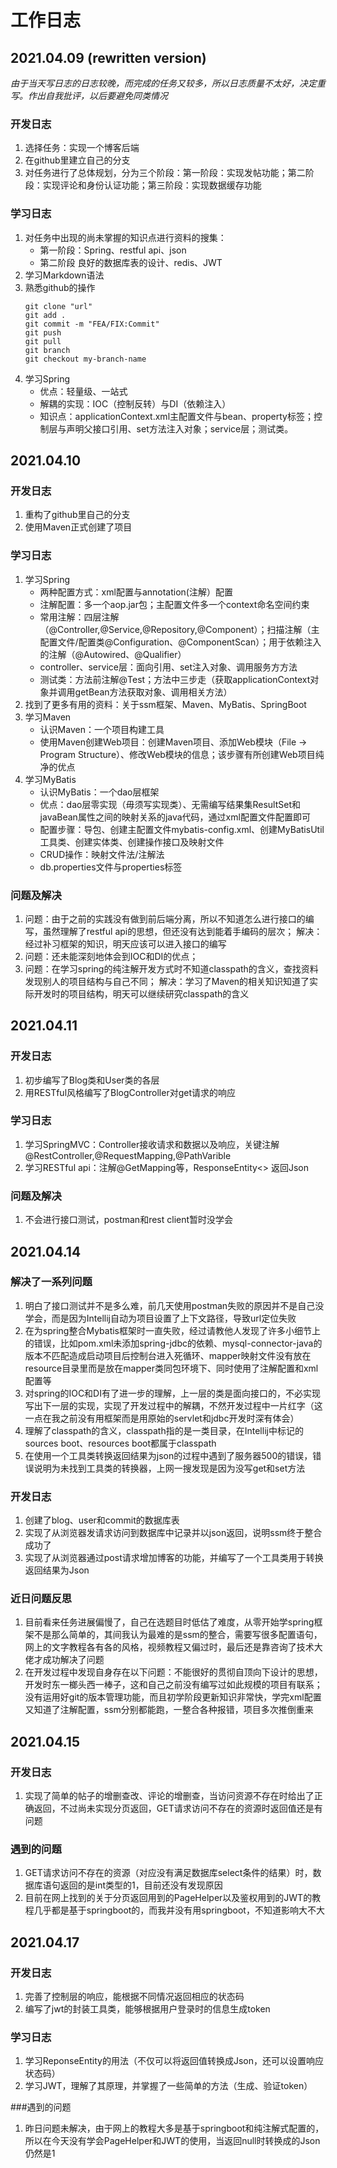 # 工作日志

<!-- 
## 2021.04.09

### Developing Log
1. 选择任务：实现一个博客后端
2. 建立一些文件夹

### Studying Log
1. Markdown的学习
2. Github的熟悉
	```
	git clone "url"
	git add .
	git commit -m "FEA/FIX:Commit"
	git push
	git pull
	git branch
	git checkout my-branch-name
	```
3. Spring的学习
	* 优点：轻量级、一站式
	* 解耦的实现：IOC（控制反转）与DI（依赖注入）
	* 配置步骤
-->

## 2021.04.09 (rewritten version)

*由于当天写日志的日志较晚，而完成的任务又较多，所以日志质量不太好，决定重写。作出自我批评，以后要避免同类情况*

### 开发日志
1. 选择任务：实现一个博客后端
2. 在github里建立自己的分支
3. 对任务进行了总体规划，分为三个阶段：第一阶段：实现发帖功能；第二阶段：实现评论和身份认证功能；第三阶段：实现数据缓存功能

### 学习日志
1. 对任务中出现的尚未掌握的知识点进行资料的搜集：
	* 第一阶段：Spring、restful api、json
	* 第二阶段 良好的数据库表的设计、redis、JWT
2. 学习Markdown语法
3. 熟悉github的操作
	```
	git clone "url"
	git add .
	git commit -m "FEA/FIX:Commit"
	git push
	git pull
	git branch
	git checkout my-branch-name
	```
4. 学习Spring
	* 优点：轻量级、一站式
	* 解耦的实现：IOC（控制反转）与DI（依赖注入）
	* 知识点：applicationContext.xml主配置文件与bean、property标签；控制层与声明父接口引用、set方法注入对象；service层；测试类。
	
	
## 2021.04.10

### 开发日志
1. 重构了github里自己的分支
2. 使用Maven正式创建了项目

### 学习日志
1. 学习Spring
	* 两种配置方式：xml配置与annotation(注解）配置
	* 注解配置：多一个aop.jar包；主配置文件多一个context命名空间约束
	* 常用注解：四层注解（@Controller,@Service,@Repository,@Component）；扫描注解（主配置文件/配置类@Configuration、@ComponentScan）；用于依赖注入的注解（@Autowired、@Qualifier）
	* controller、service层：面向引用、set注入对象、调用服务方方法
	* 测试类：方法前注解@Test；方法中三步走（获取applicationContext对象并调用getBean方法获取对象、调用相关方法）
2. 找到了更多有用的资料：关于ssm框架、Maven、MyBatis、SpringBoot
3. 学习Maven
	* 认识Maven：一个项目构建工具
	* 使用Maven创建Web项目：创建Maven项目、添加Web模块（File -> Program Structure）、修改Web模块的信息；该步骤有所创建Web项目纯净的优点
4. 学习MyBatis
	* 认识MyBatis：一个dao层框架
	* 优点：dao层零实现（毋须写实现类）、无需编写结果集ResultSet和javaBean属性之间的映射关系的java代码，通过xml配置文件配置即可
	* 配置步骤：导包、创建主配置文件mybatis-config.xml、创建MyBatisUtil工具类、创建实体类、创建操作接口及映射文件
	* CRUD操作：映射文件法/注解法
	* db.properties文件与properties标签
	
### 问题及解决
1. 问题：由于之前的实践没有做到前后端分离，所以不知道怎么进行接口的编写，虽然理解了restful api的思想，但还没有达到能着手编码的层次；	解决：经过补习框架的知识，明天应该可以进入接口的编写
2. 问题：还未能深刻地体会到IOC和DI的优点；
3. 问题：在学习spring的纯注解开发方式时不知道classpath的含义，查找资料发现别人的项目结构与自己不同；	解决：学习了Maven的相关知识知道了实际开发时的项目结构，明天可以继续研究classpath的含义


## 2021.04.11

### 开发日志
1. 初步编写了Blog类和User类的各层
2. 用RESTful风格编写了BlogController对get请求的响应

### 学习日志
1. 学习SpringMVC：Controller接收请求和数据以及响应，关键注解@RestController,@RequestMapping,@PathVarible
2. 学习RESTful api：注解@GetMapping等，ResponseEntity<>	返回Json

### 问题及解决
1. 不会进行接口测试，postman和rest client暂时没学会

## 2021.04.14

### 解决了一系列问题
1. 明白了接口测试并不是多么难，前几天使用postman失败的原因并不是自己没学会，而是因为Intellij自动为项目设置了上下文路径，导致url定位失败
2. 在为spring整合Mybatis框架时一直失败，经过请教他人发现了许多小细节上的错误，比如pom.xml未添加spring-jdbc的依赖、mysql-connector-java的版本不匹配造成启动项目后控制台进入死循环、mapper映射文件没有放在resource目录里而是放在mapper类同包环境下、同时使用了注解配置和xml配置等
3. 对spring的IOC和DI有了进一步的理解，上一层的类是面向接口的，不必实现写出下一层的实现，实现了开发过程中的解耦，不然开发过程中一片红字（这一点在我之前没有用框架而是用原始的servlet和jdbc开发时深有体会）
4. 理解了classpath的含义，classpath指的是一类目录，在Intellij中标记的sources boot、resources boot都属于classpath
5. 在使用一个工具类转换返回结果为json的过程中遇到了服务器500的错误，错误说明为未找到工具类的转换器，上网一搜发现是因为没写get和set方法

### 开发日志
1. 创建了blog、user和commit的数据库表
2. 实现了从浏览器发请求访问到数据库中记录并以json返回，说明ssm终于整合成功了
3. 实现了从浏览器通过post请求增加博客的功能，并编写了一个工具类用于转换返回结果为Json

### 近日问题反思
1. 目前看来任务进展偏慢了，自己在选题目时低估了难度，从零开始学spring框架不是那么简单的，其间我认为最难的是ssm的整合，需要写很多配置语句，网上的文字教程各有各的风格，视频教程又偏过时，最后还是靠咨询了技术大佬才成功解决了问题
2. 在开发过程中发现自身存在以下问题：不能很好的贯彻自顶向下设计的思想，开发时东一榔头西一棒子，这和自己之前没有编写过如此规模的项目有联系；没有运用好git的版本管理功能，而且初学阶段更新知识非常快，学完xml配置又知道了注解配置，ssm分别都能跑，一整合各种报错，项目多次推倒重来

## 2021.04.15

### 开发日志
1. 实现了简单的帖子的增删查改、评论的增删查，当访问资源不存在时给出了正确返回，不过尚未实现分页返回，GET请求访问不存在的资源时返回值还是有问题

### 遇到的问题
1. GET请求访问不存在的资源（对应没有满足数据库select条件的结果）时，数据库语句返回的是int类型的1，目前还没有发现原因
2. 目前在网上找到的关于分页返回用到的PageHelper以及鉴权用到的JWT的教程几乎都是基于springboot的，而我并没有用springboot，不知道影响大不大

## 2021.04.17

### 开发日志
1. 完善了控制层的响应，能根据不同情况返回相应的状态码
2. 编写了jwt的封装工具类，能够根据用户登录时的信息生成token

### 学习日志
1. 学习ReponseEntity的用法（不仅可以将返回值转换成Json，还可以设置响应状态码）
2. 学习JWT，理解了其原理，并掌握了一些简单的方法（生成、验证token）

###遇到的问题
1. 昨日问题未解决，由于网上的教程大多是基于springboot和纯注解式配置的，所以在今天没有学会PageHelper和JWT的使用，当返回null时转换成的Json仍然是1